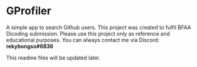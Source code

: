 # GProfiler
A simple app to search Github users. This project was created to fulfil BFAA Dicoding submission. Please use this project only as reference and educational purposes.
You can always contact me via Discord: __rekybongso#6836__

This readme files will be updated later. 
